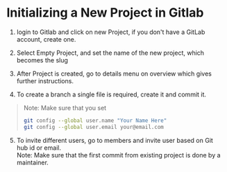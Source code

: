 # Initializing a New Project in Gitlab

1. login to Gitlab and click on new Project, if you don't have a GitLab account, create one.

2. Select Empty Project, and set the name of the new project, which becomes the
    slug

3. After Project is created, go to details menu on overview which gives further
    instructions.

4. To create a branch a single file is required, create it and commit it.

>Note: Make sure that you set
>
>```bash
>git config --global user.name "Your Name Here"
>git config --global user.email your@email.com
>```

5. To invite different users, go to members and invite user based on Git hub id
    or email.  
    Note: Make sure that the first commit from existing project is done by a maintainer.
